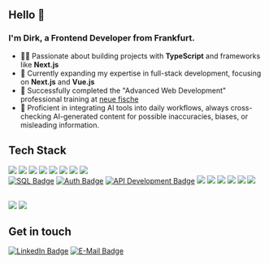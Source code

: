 ## Hello 👋
### I'm Dirk, a Frontend Developer from Frankfurt. 
- 👨‍💻 Passionate about building projects with **TypeScript** and frameworks like **Next.js**
- 🌱 Currently expanding my expertise in full-stack development, focusing on **Next.js** and **Vue.js**
- 🚀 Successfully completed the "Advanced Web Development" professional training at [neue fische](https://www.neuefische.de/)
- 🤖 Proficient in integrating AI tools into daily workflows, always cross-checking AI-generated content for possible inaccuracies, biases, or misleading information.


## Tech Stack
<a href="#" target="_blank"><img src="https://img.shields.io/badge/React-20232A?style=for-the-badge&logo=react&logoColor=61DAFB2" /></a>
<a href="#" target="_blank"><img src="https://img.shields.io/badge/Next.js-000000?style=for-the-badge&logo=nextdotjs&logoColor=white" /></a>
<a href="#" target="_blank"><img src="https://img.shields.io/badge/Vue%20js-35495E?style=for-the-badge&logo=vuedotjs&logoColor=4FC08D" /></a>
<a href="https://zustand-demo.pmnd.rs/" target="_blank"><img src="https://img.shields.io/badge/-🐻%20Zustand-B07D56?style=for-the-badge&logoColor=white" /></a>
<a href="#" target="_blank"><img src="https://img.shields.io/badge/Node%20js-339933?style=for-the-badge&logo=nodedotjs&logoColor=white" /></a>
<a href="#" target="_blank"><img src="https://img.shields.io/badge/Express%20js-000000?style=for-the-badge&logo=express&logoColor=white" /></a>
<a href="#" target="_blank"><img src="https://img.shields.io/badge/Nunjucks-1C4913?style=for-the-badge&logo=nunjucks&logoColor=white" /></a>
<a href="#" target="_blank"><img src="https://img.shields.io/badge/jQuery-0769AD?style=for-the-badge&logo=jquery&logoColor=white" /></a>
<br/>
<a href="#" target="_blank"><img src="https://img.shields.io/badge/SQL-4479A1?style=for-the-badge&logo=mysql&logoColor=white" alt="SQL Badge" /></a>
<a href="#" target="_blank"><img src="https://img.shields.io/badge/Auth-6C47FF?style=for-the-badge&logo=auth0&logoColor=white" alt="Auth Badge" /></a>
<a href="#" target="_blank"><img src="https://img.shields.io/badge/API%20Development-FF6F00?style=for-the-badge&logo=postman&logoColor=white" alt="API Development Badge" /></a>
<a href="#" target="_blank"><img src="https://img.shields.io/badge/TypeScript-007ACC?style=for-the-badge&logo=typescript&logoColor=white" /></a>
<a href="#" target="_blank"><img src="https://img.shields.io/badge/JavaScript-323330?style=for-the-badge&logo=javascript&logoColor=F7DF1E" /></a>
<a href="#" target="_blank"><img src="https://img.shields.io/badge/HTML5-DD4B25?style=for-the-badge&logo=html5&logoColor=white" /></a>
<a href="#" target="_blank"><img src="https://img.shields.io/badge/CSS3-0070BB?style=for-the-badge&logo=css3&logoColor=white" /></a>
<a href="#" target="_blank"><img src="https://img.shields.io/badge/Tailwind_CSS-38B2AC?style=for-the-badge&logo=tailwind-css&logoColor=white" /></a>
<a href="#" target="_blank"><img src="https://img.shields.io/badge/Material%20UI-007FFF?style=for-the-badge&logo=mui&logoColor=white" /></a>


<br/>
<a href="#" target="_blank"><img src="https://img.shields.io/badge/GIT-F05033?style=for-the-badge&logo=git&logoColor=white" /></a>
<a href="#" target="_blank"><img src="https://img.shields.io/badge/Github-323330?style=for-the-badge&logo=github&logoColor=white" /></a>

## Get in touch
<a href="https://www.linkedin.com/in/difunk/" target="_blank"><img src="https://img.shields.io/badge/LinkedIn-0077B5?style=for-the-badge&logo=linkedin&logoColor=white" alt="LinkedIn Badge"/></a>
<a href="mailto:dirk_funk@web.de" target="_blank"><img src="https://img.shields.io/badge/E--Mail-0078D4?style=for-the-badge&logo=gmail&logoColor=white" alt="E-Mail Badge"/></a>
